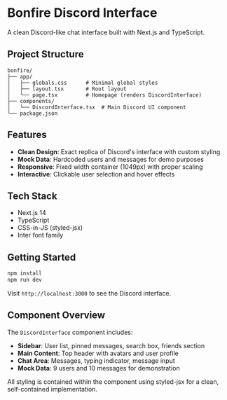 # Bonfire Discord Interface

A clean Discord-like chat interface built with Next.js and TypeScript.

## Project Structure

```
bonfire/
├── app/
│   ├── globals.css      # Minimal global styles
│   ├── layout.tsx       # Root layout
│   └── page.tsx         # Homepage (renders DiscordInterface)
├── components/
│   └── DiscordInterface.tsx  # Main Discord UI component
└── package.json
```

## Features

- **Clean Design**: Exact replica of Discord's interface with custom styling
- **Mock Data**: Hardcoded users and messages for demo purposes
- **Responsive**: Fixed width container (1049px) with proper scaling
- **Interactive**: Clickable user selection and hover effects

## Tech Stack

- Next.js 14
- TypeScript
- CSS-in-JS (styled-jsx)
- Inter font family

## Getting Started

```bash
npm install
npm run dev
```

Visit `http://localhost:3000` to see the Discord interface.

## Component Overview

The `DiscordInterface` component includes:
- **Sidebar**: User list, pinned messages, search box, friends section
- **Main Content**: Top header with avatars and user profile
- **Chat Area**: Messages, typing indicator, message input
- **Mock Data**: 9 users and 10 messages for demonstration

All styling is contained within the component using styled-jsx for a clean, self-contained implementation.